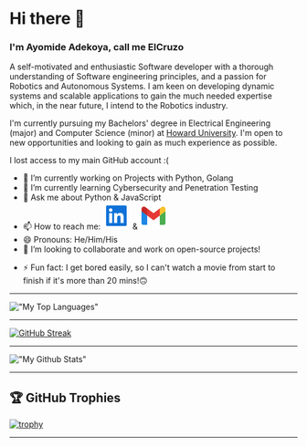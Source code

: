 # Hi there 👋

### I'm Ayomide Adekoya, call me ElCruzo 

A self-motivated and enthusiastic Software developer with a thorough understanding of Software engineering principles, and a passion for Robotics and Autonomous Systems. I am keen on developing dynamic systems and scalable applications to gain the much needed expertise which, in the near future, I intend to the Robotics industry.

I'm currently pursuing my Bachelors' degree in Electrical Engineering (major) and Computer Science (minor) at [Howard University](https://www.howard.edu). I'm open to new opportunities and looking to gain as much experience as possible.

I lost access to my main GitHub account :(

- 🔭 I’m currently working on Projects with Python, Golang
- 🌱 I’m currently learning Cybersecurity and Penetration Testing
- 💬 Ask me about Python & JavaScript
- 📫 How to reach me: [![linkedIn_icon](./icons/linkedin.svg)](https://www.linkedin.com/in/elcruzo/) & [![gmail_icon](./icons/gmail.svg)](mailto:ayomideadekoya266@gmail.com)
- 😄 Pronouns: He/Him/His
- 👯 I’m looking to collaborate and work on open-source projects!
<!-- - 🤔 I’m looking for help with -->

- ⚡ Fun fact: I get bored easily, so I can't watch a movie from start to finish if it's more than 20 mins!🙃

***

!["My Top Languages"](https://github-readme-stats-bpires.vercel.app/api/top-langs/?username=elcruzo&layout=compact&card_width=400&hide_title=true&theme=github_dark&t&langs_count=10&hide_border=true)

***
[![GitHub Streak](https://github-readme-streak-stats.herokuapp.com?user=elcruzo&theme=transparent&hide_border=true)](https://git.io/streak-stats)
***

!["My Github Stats"](https://github-readme-stats.vercel.app/api?username=elcruzo&show_icons=true&count_private=true&theme=darcula&hide_border=true&hide=issues,contribs&bg_color=00000000)

***

## 🏆 GitHub Trophies

[![trophy](https://github-profile-trophy.vercel.app/?username=elcruzo&theme=onedark&margin-w=15&margin-h=15)](https://www.buymeacoffee.com/pantani)
***

